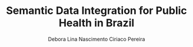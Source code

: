 ---
paperId: 40
author: Debora Lina Nascimento Ciriaco Pereira
publicationauthor: Ciriaco Pereira, D. L. N.
title: Semantic Data Integration for Public Health in Brazil
pdf: Poster_Debora_CiriacoV2
poster: Poster_Debora_Ciriaco
alt: --
type: Poster
topic: Applications
link: 
conference: icml
year: 2019
tags: icml-2019
location: California, USA
---